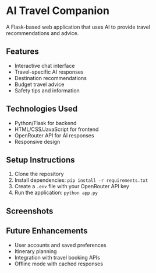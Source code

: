 # AI Travel Companion

A Flask-based web application that uses AI to provide travel recommendations and advice.

## Features
- Interactive chat interface
- Travel-specific AI responses
- Destination recommendations
- Budget travel advice
- Safety tips and information

## Technologies Used
- Python/Flask for backend
- HTML/CSS/JavaScript for frontend
- OpenRouter API for AI responses
- Responsive design

## Setup Instructions
1. Clone the repository
2. Install dependencies: `pip install -r requirements.txt`
3. Create a `.env` file with your OpenRouter API key
4. Run the application: `python app.py`

## Screenshots


## Future Enhancements
- User accounts and saved preferences
- Itinerary planning
- Integration with travel booking APIs
- Offline mode with cached responses
